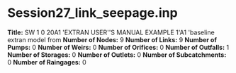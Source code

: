 # Session27_link_seepage.inp
**Title:**  SW 1 0 20A1 'EXTRAN USER''S MANUAL EXAMPLE 1'A1 'baseline extran model from
**Number of Nodes:** 9
**Number of Links:** 9
**Number of Pumps:** 0
**Number of Weirs:** 0
**Number of Orifices:** 0
**Number of Outfalls:** 1
**Number of Storages:** 0
**Number of Outlets:** 0
**Number of Subcatchments:** 0
**Number of Raingages:** 0
